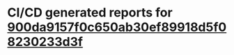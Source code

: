 # CI/CD generated reports for [900da9157f0c650ab30ef89918d5f08230233d3f](https://github.com/hydephp/develop/commit/900da9157f0c650ab30ef89918d5f08230233d3f)

